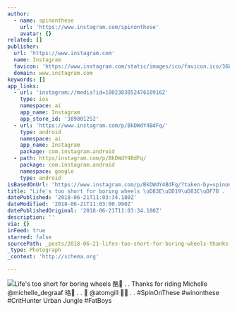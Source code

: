 ```yaml
---
author:
  - name: spinonthese
    url: 'https://www.instagram.com/spinonthese'
    avatar: {}
related: []
publisher:
  url: 'https://www.instagram.com'
  name: Instagram
  favicon: 'https://www.instagram.com/static/images/ico/favicon.ico/36b3ee2d91ed.ico'
  domain: www.instagram.com
keywords: []
app_links:
  - url: 'instagram://media?id=1802383052476109162'
    type: ios
    namespace: ai
    app_name: Instagram
    app_store_id: '389801252'
  - url: 'https://www.instagram.com/p/BkDWdY4BdFq/'
    type: android
    namespace: ai
    app_name: Instagram
    package: com.instagram.android
  - path: https/instagram.com/p/BkDWdY4BdFq/
    package: com.instagram.android
    namespace: google
    type: android
isBasedOnUrl: 'https://www.instagram.com/p/BkDWdY4BdFq/?taken-by=spinonthese'
title: "Life's too short for boring wheels \uD83E\uDD19\uD83C\uDF7B . . Thanks for riding Michelle @michelle_degraaf \uD83E\uDD17\uD83D\uDC4A . . \uD83D\uDCF8 @atomgill \uD83D\uDE09\uD83D\uDE02 . . #SpinOnThese #winonthese #CritHunter Urban Jungle #FatBoys"
datePublished: '2018-06-21T11:03:34.180Z'
dateModified: '2018-06-21T11:03:00.990Z'
datePublishedOriginal: '2018-06-21T11:03:34.180Z'
description: ''
via: {}
inFeed: true
starred: false
sourcePath: _posts/2018-06-21-lifes-too-short-for-boring-wheels-thanks-for-ridin.md
_type: Photograph
_context: 'http://schema.org'

---
```

![Life's too short for boring wheels 酪 . . Thanks for riding Michelle @michelle_degraaf 珞 . .  @atomgill  . . #SpinOnThese #winonthese #CritHunter Urban Jungle #FatBoys](https://scontent-iad3-1.cdninstagram.com/vp/c434764daa131717877698aaea57bfdb/5BB83C40/t51.2885-15/e35/34605524_636451563358306_2528154132817117184_n.jpg)